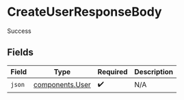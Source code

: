 # CreateUserResponseBody

Success


## Fields

| Field                                              | Type                                               | Required                                           | Description                                        |
| -------------------------------------------------- | -------------------------------------------------- | -------------------------------------------------- | -------------------------------------------------- |
| `json`                                             | [components.User](../../models/components/user.md) | :heavy_check_mark:                                 | N/A                                                |